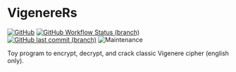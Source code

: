 # VigenereRs

[![GitHub](https://img.shields.io/github/license/Swelio/VigenereRs)](LICENSE.md)
[![GitHub Workflow Status (branch)](https://img.shields.io/github/workflow/status/Swelio/VigenereRs/MainBuildTest/main)](https://github.com/Swelio/VigenereRs/actions/workflows/main.yml)
[![GitHub last commit (branch)](https://img.shields.io/github/last-commit/Swelio/VigenereRs/main)](https://github.com/Swelio/VigenereRs/commits/main)
![Maintenance](https://img.shields.io/maintenance/no/2022)

Toy program to encrypt, decrypt, and crack classic Vigenere cipher (english only).
